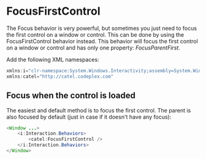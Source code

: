 # FocusFirstControl

The Focus behavior is very powerful, but sometimes you just need to focus the first control on a window or control. This can be done by using the FocusFirstControl behavior instead. This behavior will focus the first control on a window or control and has only one property: *FocusParentFirst*.

Add the following XML namespaces:

``` {.java data-syntaxhighlighter-params="brush: java; gutter: false; theme: Confluence" data-theme="Confluence" style="brush: java; gutter: false; theme: Confluence"}
xmlns:i="clr-namespace:System.Windows.Interactivity;assembly=System.Windows.Interactivity"
xmlns:catel="http://catel.codeplex.com"
```

## Focus when the control is loaded

The easiest and default method is to focus the first control. The parent is also focused by default (just in case if it doesn't have any focus):

``` {.java data-syntaxhighlighter-params="brush: java; gutter: false; theme: Confluence" data-theme="Confluence" style="brush: java; gutter: false; theme: Confluence"}
<Window ...>
    <i:Interaction.Behaviors>
        <catel:FocusFirstControl />
    </i:Interaction.Behaviors>
</Window>
```
